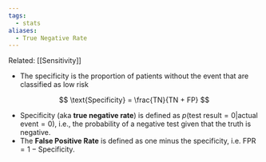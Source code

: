 ```yaml
---
tags:
  - stats
aliases:
  - True Negative Rate
---
```

Related: [[Sensitivity]]

- The specificity is the proportion of patients without the event that are classified as low risk

$$
\text{Specificity} = \frac{TN}{TN + FP}
$$
- Specificity (aka **true negative rate**) is defined as $p(\text{test result} = 0|\text{actual event} = 0)$, i.e., the probability of a negative test given that the truth is negative. 
- The **False Positive Rate** is defined as one minus the specificity, i.e. $\text{FPR} = 1 - \text{Specificity}$.
